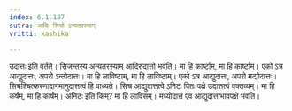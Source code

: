 ```yaml
---
index: 6.1.187
sutra: आदिः सिचो ऽन्यतरस्याम्
vritti: kashika

---
```

उदात्तः इति वर्तते। सिजन्तस्य अन्यतरस्याम् आदिरुदात्तो भवति। मा हि कार्ष्टाम्, मा हि कार्ष्टाम्। एको ऽत्र आद्युदात्तः, अपरो ऽन्तोदात्तः। मा हि लाविष्टाम्, मा हि लाविष्टाम्। एको ऽत्र आद्युदात्तः, अपरो मद्योदात्तः। सिचश्चित्करणादागमानुदात्तत्वं हि वाध्यते। सिच आद्युदात्तत्वे ऽनिटः पितः पक्षे उदात्तत्वं वक्तव्यम्। मा हि कर्षम्, मा हि कार्षम्। अनिटः इति किम्? मा हि लाविसम्। मध्योदात्त एव आद्युदात्ताभावपक्षे भवति।